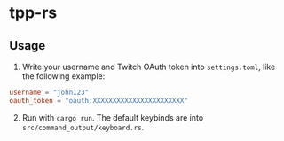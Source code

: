 # tpp-rs

## Usage

1. Write your username and Twitch OAuth token into `settings.toml`, like the following example:
```toml
username = "john123"
oauth_token = "oauth:XXXXXXXXXXXXXXXXXXXXXXX"
```

2. Run with `cargo run`. The default keybinds are into `src/command_output/keyboard.rs`.
